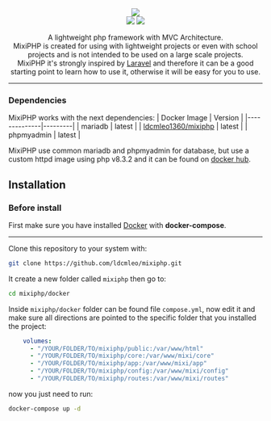 <div align="center">
    <img src="https://i.postimg.cc/2S3FcvdY/mixiphp-readme.png" />
    <div>
        <img src="https://img.shields.io/badge/1.0.0-Main-blue" />
        <img src="https://img.shields.io/badge/gitlab-version-red?logo=gitlab&link=https%3A%2F%2Fgitlab.com%2Fldcmleo%2Fmixiphp" />
    </div>
</div>
<p align="center">
    A lightweight php framework with MVC Architecture. <br>
    MixiPHP is created for using with lightweight projects or even with school projects and is not intended to be used on a large scale projects. <br>
    MixiPHP it's strongly inspired by <a href="https://laravel.com/" target="_blanket">Laravel</a> and therefore it can be a good starting point to learn how to use it, otherwise it will be easy for you to use.
</p>

----

### Dependencies
MixiPHP works with the next dependencies:
| Docker Image | Version |
|--------------|---------|
| mariadb      | latest  |
| [ldcmleo1360/mixiphp](https://hub.docker.com/r/ldcmleo1360/mixiphp) | latest  |
| phpmyadmin   | latest  |

MixiPHP use common mariadb and phpmyadmin for database, but use a custom httpd image using php v8.3.2 and it can be found on [docker hub](https://hub.docker.com/r/ldcmleo1360/mixiphp).

## Installation

### Before install

First make sure you have installed [Docker](https://www.docker.com/) with **docker-compose**.

---

Clone this repository to your system with:
```bash
git clone https://github.com/ldcmleo/mixiphp.git
```
It create a new folder called `mixiphp` then go to:
```bash
cd mixiphp/docker
```
Inside `mixiphp/docker` folder can be found file `compose.yml`, now edit it and make sure all directions are pointed to the specific folder that you installed the project:
```yml
    volumes:
      - "/YOUR/FOLDER/TO/mixiphp/public:/var/www/html"
      - "/YOUR/FOLDER/TO/mixiphp/core:/var/www/mixi/core"
      - "/YOUR/FOLDER/TO/mixiphp/app:/var/www/mixi/app"
      - "/YOUR/FOLDER/TO/mixiphp/config:/var/www/mixi/config"
      - "/YOUR/FOLDER/TO/mixiphp/routes:/var/www/mixi/routes"
```
now you just need to run:
```bash
docker-compose up -d
```
